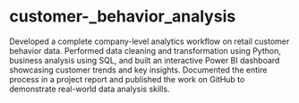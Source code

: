 # customer-_behavior_analysis
Developed a complete company-level analytics workflow on retail customer behavior data. Performed data cleaning and 
transformation using Python, business analysis using SQL, and built an interactive Power BI dashboard showcasing 
customer trends and key insights. Documented the entire process in a project report and published the work on GitHub 
to demonstrate real-world data analysis skills. 
